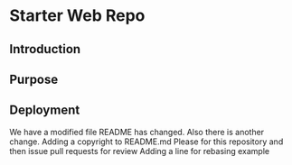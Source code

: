 # Starter Web Repo
## Introduction
## Purpose
## Deployment
We have a modified file 
README has changed. 
Also there is another change. 
Adding a copyright to README.md
Please for this repository and then issue pull requests for review
Adding a line for rebasing example
